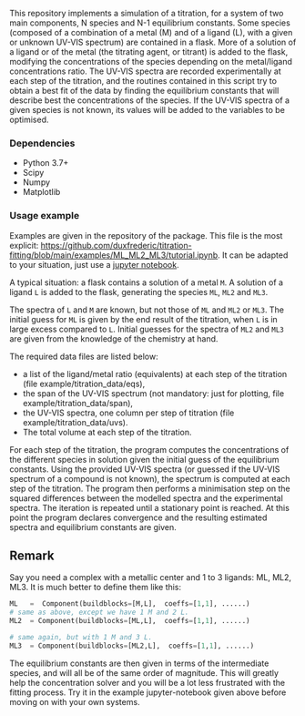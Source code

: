 This repository implements a simulation of a titration, for a system of two main components,
N species and N-1 equilibrium constants. Some species (composed of a combination of a metal (M) and of a ligand (L), with a given or unknown UV-VIS spectrum) are contained in a flask. More of a solution of a ligand or of the metal (the titrating agent, or titrant) is added to the flask, modifying the concentrations of the species depending on the metal/ligand concentrations ratio.  The UV-VIS spectra are recorded experimentally at each step of the titration, and the routines contained in this script try to obtain a best fit of the data by finding the equilibrium constants that will describe best the concentrations of the species. If the UV-VIS spectra of a given species is not known, its values will be added to the variables to be optimised.

### Dependencies 

- Python 3.7+
- Scipy
- Numpy
- Matplotlib

### Usage example

Examples are given in the repository of the package.  This file is the most explicit: https://github.com/duxfrederic/titration-fitting/blob/main/examples/ML_ML2_ML3/tutorial.ipynb. It can be adapted to your situation, just use a [jupyter notebook](https://jupyter.org/).

A typical situation: a flask contains a solution of a metal `M`.  A solution of a ligand `L` is added to the flask, generating the species `ML`, `ML2` and `ML3`.

The spectra of `L` and `M` are known, but not those of `ML` and `ML2` or `ML3`.
The initial guess for `ML` is given by the end result of the titration, when
`L` is in large excess compared to `L`. Initial guesses for the spectra of `ML2` and `ML3` are given from the knowledge of the chemistry at hand.

The required data files are listed below: 

- a list of the ligand/metal ratio (equivalents) at each step of the titration (file example/titration_data/eqs),
- the span of the UV-VIS spectrum (not mandatory: just for plotting, file example/titration_data/span),
- the UV-VIS spectra, one column per step of titration (file example/titration_data/uvs).
- The total volume at each step of the titration. 

For each step of the titration, the program computes the concentrations of the different species in solution given the initial guess of the equilibrium constants. Using the provided UV-VIS spectra (or guessed if the UV-VIS spectrum of a compound is not known), the spectrum is computed at each step of the titration. The program then performs a minimisation step on the squared differences between the modelled spectra and the experimental spectra. The iteration is repeated until a stationary point is reached. At this point the program declares convergence and the resulting estimated spectra and equilibrium constants are given.

## Remark

Say you need a complex with a metallic center and 1 to 3 ligands: ML, ML2, ML3. It is much better to define them like this:

```python
ML   =  Component(buildblocks=[M,L],  coeffs=[1,1], ......)
# same as above, except we have 1 M and 2 L.
ML2  = Component(buildblocks=[ML,L],  coeffs=[1,1], ......)

# same again, but with 1 M and 3 L.
ML3  = Component(buildblocks=[ML2,L],  coeffs=[1,1], ......)

```

The equilibrium constants are then given in terms of the intermediate species, and will all be of the same order of magnitude. This will greatly help the concentration solver and you will be a lot less frustrated with the fitting process. 
Try it in the example jupyter-notebook given above before moving on with your own systems. 
